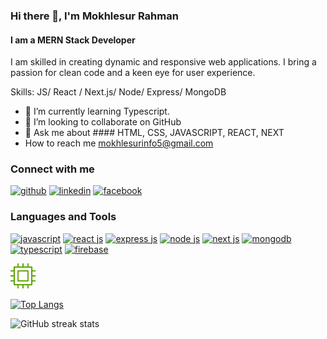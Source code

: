 ### Hi there 👋, I'm Mokhlesur Rahman
#### I am a MERN Stack Developer
I am skilled in creating dynamic and responsive web applications. I bring a passion for clean code and a keen eye for user experience.

Skills:  JS/ React / Next.js/ Node/ Express/ MongoDB

- 🌱 I’m currently learning Typescript. 
- 👯 I’m looking to collaborate on GitHub 
- 💬 Ask me about #### HTML, CSS, JAVASCRIPT, REACT, NEXT
- How to reach me mokhlesurinfo5@gmail.com

### Connect with me
[<img src='https://cdn-icons-png.flaticon.com/256/779/779088.png' alt='github' height='40'>](https://github.com/pm-rahman)
[<img src='https://cdn-icons-png.flaticon.com/256/174/174857.png' alt='linkedin' height='40'>](https://www.linkedin.com/in/mokhlesur-rahaman-082b98251/) 
[<img src='https://cdn-icons-png.flaticon.com/256/124/124010.png' alt='facebook' height='40'>](https://www.facebook.com/pm.mokhles)


### Languages and Tools
[<img src='https://cdn-icons-png.flaticon.com/512/5968/5968292.png' alt='javascript' height='40'>](https://developer.mozilla.org/en-US/docs/Web/JavaScript)
[<img src='https://cdn4.iconfinder.com/data/icons/logos-3/600/React.js_logo-512.png' alt='react js' height='40'>](https://react.dev/)
[<img src='https://www.edureka.co/blog/wp-content/uploads/2019/07/express-logo.png' alt='express js' height='40'>](https://expressjs.com/)
[<img src='https://logowik.com/content/uploads/images/nodejs.jpg' alt='node js' height='40'>](https://nodejs.org/en)
[<img src='https://cdn.icon-icons.com/icons2/2148/PNG/512/nextjs_icon_132160.png' alt='next js' height='40'>](https://nextjs.org/) 
[<img src='https://static-00.iconduck.com/assets.00/mongodb-original-wordmark-icon-2015x2048-n6r3kuri.png' alt='mongodb' height='40'>](https://www.mongodb.com/atlas/database)
[<img src='https://cdn-icons-png.flaticon.com/512/5968/5968381.png' alt='typescript' height='40'>](https://www.typescriptlang.org/)
[<img src='https://cdn.iconscout.com/icon/free/png-256/free-firebase-1-282796.png' alt='firebase' height='40'>](https://firebase.google.com/)

<a href='https://docs.github.com/en/developers'><img src='https://raw.githubusercontent.com/acervenky/animated-github-badges/master/assets/devbadge.gif' width='40' height='40'></a> 

[![Top Langs](https://github-readme-stats.vercel.app/api/top-langs/?username=pm-rahman)](https://github.com/anuraghazra/github-readme-stats)

![GitHub streak stats](https://streak-stats.demolab.com/?user=pm-rahman)  
